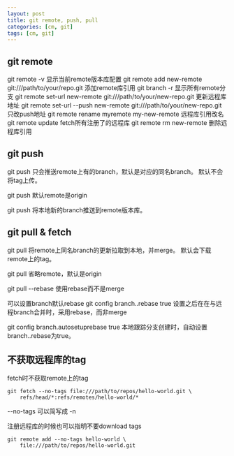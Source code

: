 ```yaml
---
layout: post
title: git remote, push, pull
categories: [cm, git]
tags: [cm, git]
---
```


## git remote

git remote -v     显示当前remote版本库配置
git remote add new-remote git:///path/to/your/repo.git    添加remote库引用
git branch -r    显示所有remote分支
git remote set-url new-remote git:///path/to/your/new-repo.git 更新远程库地址
git remote set-url --push new-remote git:///path/to/your/new-repo.git 只改push地址
git remote rename myremote my-new-remote  远程库引用改名
git remote update    fetch所有注册了的远程库
git remote rm new-remote   删除远程库引用




## git push

git push <remote>
只会推送remote上有的branch，默认是对应的同名branch。
默认不会将tag上传。

git push
默认remote是origin

git push <remote> <new-branch>
将本地新的branch推送到remote版本库。





## git pull & fetch

git pull <remote>
将remote上同名branch的更新拉取到本地，并merge。
默认会下载remote上的tag。

git pull
省略remote，默认是origin

git pull --rebase
使用rebase而不是merge

可以设置branch默认rebase
git config branch.<branch-name>.rebase true
设置之后在<branch-name>在与远程branch合并时，采用rebase，而非merge

git config branch.autosetuprebase true
本地跟踪分支创建时，自动设置branch.<branch-name>.rebase为true。





## 不获取远程库的tag

fetch时不获取remote上的tag

```
git fetch --no-tags file:///path/to/repos/hello-world.git \
    refs/head/*:refs/remotes/hello-world/*
```

--no-tags 可以简写成 -n

注册远程库的时候也可以指明不要download tags

```
git remote add --no-tags hello-world \
    file:///path/to/repos/hello-world.git
```












